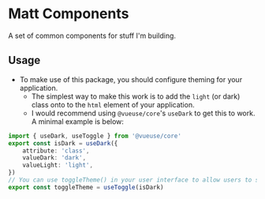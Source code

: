 # Matt Components

A set of common components for stuff I'm building.

## Usage
- To make use of this package, you should configure theming for your application.
  - The simplest way to make this work is to add the `light` (or dark) class onto to the `html` element of your application.
  - I would recommend using `@vueuse/core`'s `useDark` to get this to work. A minimal example is below:

```ts
import { useDark, useToggle } from '@vueuse/core'
export const isDark = useDark({
    attribute: 'class',
    valueDark: 'dark',
    valueLight: 'light',
})
// You can use toggleTheme() in your user interface to allow users to switch the theme of the UI.
export const toggleTheme = useToggle(isDark)
```